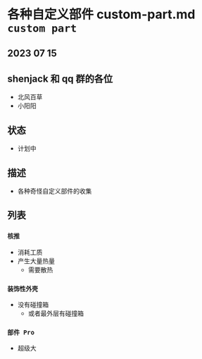 # 各种自定义部件 custom-part.md `custom part`

## 2023 07 15

## shenjack 和 qq 群的各位

- 北风百草
- 小阳阳

## 状态

- 计划中

## 描述

- 各种奇怪自定义部件的收集

## 列表

### `核推`

- 消耗工质
- 产生大量热量
  - 需要散热

### `装饰性外壳`

- 没有碰撞箱
  - 或者最外层有碰撞箱

### `部件 Pro`

- 超级大
